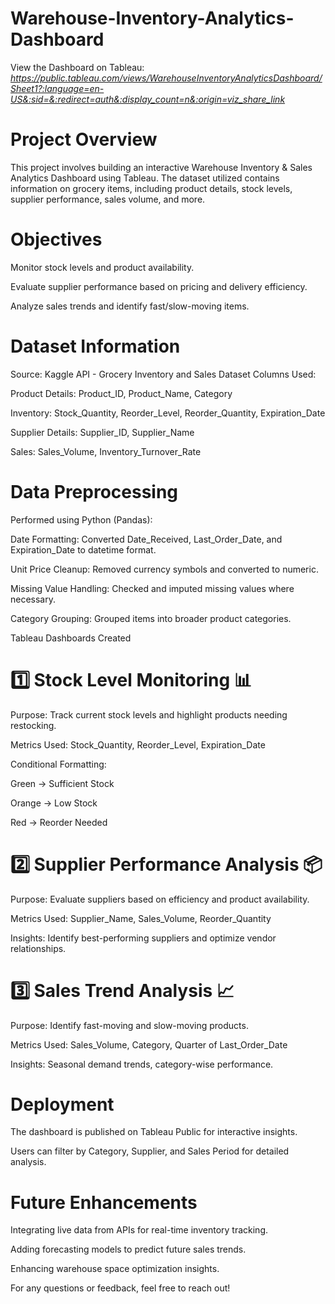 # Warehouse-Inventory-Analytics-Dashboard

 View the Dashboard on Tableau:  
*https://public.tableau.com/views/WarehouseInventoryAnalyticsDashboard/Sheet1?:language=en-US&:sid=&:redirect=auth&:display_count=n&:origin=viz_share_link*


# Project Overview

This project involves building an interactive Warehouse Inventory & Sales Analytics Dashboard using Tableau. The dataset utilized contains information on grocery items, including product details, stock levels, supplier performance, sales volume, and more.

# Objectives

Monitor stock levels and product availability.

Evaluate supplier performance based on pricing and delivery efficiency.

Analyze sales trends and identify fast/slow-moving items.

# Dataset Information

Source: Kaggle API - Grocery Inventory and Sales Dataset
Columns Used:

Product Details: Product_ID, Product_Name, Category

Inventory: Stock_Quantity, Reorder_Level, Reorder_Quantity, Expiration_Date

Supplier Details: Supplier_ID, Supplier_Name

Sales: Sales_Volume, Inventory_Turnover_Rate

# Data Preprocessing

Performed using Python (Pandas):

Date Formatting: Converted Date_Received, Last_Order_Date, and Expiration_Date to datetime format.

Unit Price Cleanup: Removed currency symbols and converted to numeric.

Missing Value Handling: Checked and imputed missing values where necessary.

Category Grouping: Grouped items into broader product categories.

Tableau Dashboards Created

# 1️⃣ Stock Level Monitoring 📊

Purpose: Track current stock levels and highlight products needing restocking.

Metrics Used: Stock_Quantity, Reorder_Level, Expiration_Date

Conditional Formatting:

Green → Sufficient Stock

Orange → Low Stock

Red → Reorder Needed

# 2️⃣ Supplier Performance Analysis 📦

Purpose: Evaluate suppliers based on efficiency and product availability.

Metrics Used: Supplier_Name, Sales_Volume, Reorder_Quantity

Insights: Identify best-performing suppliers and optimize vendor relationships.

# 3️⃣ Sales Trend Analysis 📈

Purpose: Identify fast-moving and slow-moving products.

Metrics Used: Sales_Volume, Category, Quarter of Last_Order_Date

Insights: Seasonal demand trends, category-wise performance.

# Deployment

The dashboard is published on Tableau Public for interactive insights.

Users can filter by Category, Supplier, and Sales Period for detailed analysis.

# Future Enhancements

Integrating live data from APIs for real-time inventory tracking.

Adding forecasting models to predict future sales trends.

Enhancing warehouse space optimization insights.

For any questions or feedback, feel free to reach out!

